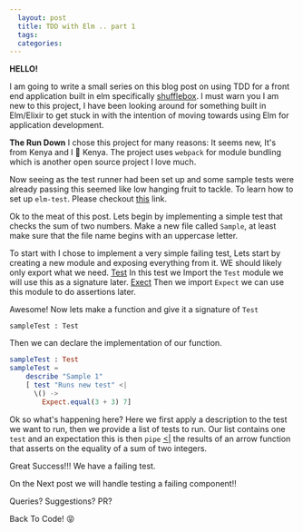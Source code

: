 ```yaml
---
  layout: post
  title: TDD with Elm .. part 1
  tags:
  categories:
---
```

**HELLO!**

I am going to write a small series on this blog post on using TDD for a front end application built in elm specifically [shufflebox](https://github.com/AndelaOSP/shufflebox-frontend). I must warn you I am new to this project, I have been looking around for something built in Elm/Elixir to get stuck in with the intention of moving towards using Elm for application development.

**The Run Down**
I chose this project for many reasons: It seems new, It's from Kenya and I 	&#x1f49c; Kenya.
The project uses `webpack` for module bundling which is another open source project I love much.

Now seeing as the test runner had been set up and some sample tests were already passing this seemed like low hanging fruit to tackle. To learn how to set up `elm-test`. Please checkout [this](https://github.com/elm-community/elm-test) link.

Ok to the meat of this post.
Lets begin by implementing a simple test that checks the sum of two numbers.
Make a new file called `Sample`, at least make sure that the file name begins with an uppercase letter.

To start with I chose to implement a very simple failing test,
Lets start by creating a new module and exposing everything from it. WE should likely only export what  we need.
[Test](http://package.elm-lang.org/packages/elm-community/elm-test/latest/Test)
In this test we Import the `Test`  module we will use this as a signature later.
[Exect](http://package.elm-lang.org/packages/elm-community/elm-test/latest/Expect)
Then we import `Expect` we can use this module to do assertions later.

Awesome! Now lets make a function and give it a signature of `Test`

`sampleTest : Test`

Then we can declare the implementation of our function.

```elm
sampleTest : Test
sampleTest =
    describe "Sample 1"
    [ test "Runs new test" <|
      \() ->
        Expect.equal(3 + 3) 7]
```

Ok so what's happening here?
Here we first apply a description to the test we want to run, then we provide a list of tests to run. Our list contains one `test` and an expectation this is then `pipe` [<|](http://elm-lang.org/docs/syntax#infix-operators) the results of an arrow function that asserts on the equality of a sum of two integers.

Great Success!!! We have a failing test.

On the Next post we will handle testing a failing component!!



Queries? Suggestions? PR?

Back To Code! &#x1f61d;

